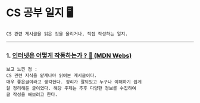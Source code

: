 # CS 공부 일지 🖥️
    CS 관련 게시글을 읽은 것을 올리거나, 직접 작성하는 일지.
___

### 1. <a href="https://developer.mozilla.org/ko/docs/Learn/Common_questions/How_does_the_Internet_work">인터넷은 어떻게 작동하는가 ? 👀 (MDN Webs)</a>
    보고 느낀 점 :
    CS 관련 지식을 얕게나마 읽어본 게시글이다.
    매우 좋은글이라고 생각한다. 정리가 잘되있고 누구나 이해하기 쉽게
    잘 정리해둔 글이였다. 해당 주제는 추후 다양한 정보를 수집하여
    글 작성을 해보려고 한다.
